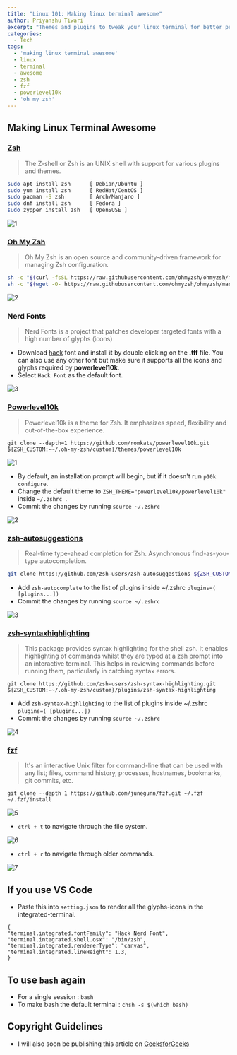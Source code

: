 ```yaml
---
title: "Linux 101: Making linux terminal awesome"
author: Priyanshu Tiwari
excerpt: "Themes and plugins to tweak your linux terminal for better productivity and a fancier look"
categories:
  - Tech
tags:
  - 'making linux terminal awesome'
  - linux
  - terminal
  - awesome
  - zsh
  - fzf
  - powerlevel10k
  - 'oh my zsh'
---
```


## Making Linux Terminal Awesome

### [Zsh](https://www.zsh.org/)

> The Z-shell or Zsh is an UNIX shell with support for various plugins and themes.

```sh
sudo apt install zsh      [ Debian/Ubuntu ]
sudo yum install zsh      [ RedHat/CentOS ]
sudo pacman -S zsh        [ Arch/Manjaro ]
sudo dnf install zsh      [ Fedora ]
sudo zypper install zsh   [ OpenSUSE ]
```

![1](https://github.com/ahampriyanshu/making-linux-terminal-awesome/raw/metadata/1.png)

### [Oh My Zsh](https://ohmyz.sh/)

> Oh My Zsh is an open source and community-driven framework for managing Zsh configuration.

```sh
sh -c "$(curl -fsSL https://raw.githubusercontent.com/ohmyzsh/ohmyzsh/master/tools/install.sh)" [Using curl]
sh -c "$(wget -O- https://raw.githubusercontent.com/ohmyzsh/ohmyzsh/master/tools/install.sh)"   [Using wget]
```

![2](https://github.com/ahampriyanshu/making-linux-terminal-awesome/raw/metadata/2.png)

### Nerd Fonts

> Nerd Fonts is a project that patches developer targeted fonts with a high number of glyphs (icons)

* Download [hack](https://github.com/ryanoasis/nerd-fonts/blob/master/patched-fonts/Hack/Regular/complete/Hack%20Regular%20Nerd%20Font%20Complete.ttf) font and install it by double clicking on the **.tff** file. You can also use any other font but make sure it supports all the icons and glyphs required by **powerlevel10k**.
* Select ``Hack Font`` as the default font.

![3](https://github.com/ahampriyanshu/making-linux-terminal-awesome/raw/metadata/3.png)

### [Powerlevel10k](https://github.com/romkatv/powerlevel10k)

> Powerlevel10k is a theme for Zsh. It emphasizes speed, flexibility and out-of-the-box experience.

```
git clone --depth=1 https://github.com/romkatv/powerlevel10k.git ${ZSH_CUSTOM:-~/.oh-my-zsh/custom}/themes/powerlevel10k
```

![1](https://github.com/ahampriyanshu/making-linux-terminal-awesome/raw/metadata/1.gif)

* By default, an installation prompt will begin, but if it doesn't run ``p10k configure``.
* Change the default theme to ``ZSH_THEME="powerlevel10k/powerlevel10k"`` inside ``~/.zshrc ``.
* Commit the changes by running ``source ~/.zshrc``

![2](https://github.com/ahampriyanshu/making-linux-terminal-awesome/raw/metadata/2.gif)

### [zsh-autosuggestions](https://github.com/marlonrichert/zsh-autosuggestions)

> Real-time type-ahead completion for Zsh. Asynchronous find-as-you-type autocompletion.

```bash
git clone https://github.com/zsh-users/zsh-autosuggestions ${ZSH_CUSTOM:-~/.oh-my-zsh/custom}/plugins/zsh-autosuggestions
```

* Add ``zsh-autocomplete`` to the list of plugins inside ~/.zshrc ``plugins=( [plugins...])``
* Commit the changes by running ``source ~/.zshrc``

![3](https://github.com/ahampriyanshu/making-linux-terminal-awesome/raw/metadata/3.gif)

### [zsh-syntaxhighlighting](https://github.com/zsh-users/zsh-syntax-highlighting)

> This package provides syntax highlighting for the shell zsh. It enables highlighting of commands whilst they are typed at a zsh prompt into an interactive terminal. This helps in reviewing commands before running them, particularly in catching syntax errors.

```
git clone https://github.com/zsh-users/zsh-syntax-highlighting.git ${ZSH_CUSTOM:-~/.oh-my-zsh/custom}/plugins/zsh-syntax-highlighting
```

* Add ``zsh-syntax-highlighting`` to the list of plugins inside ~/.zshrc ``plugins=( [plugins...])``
* Commit the changes by running ``source ~/.zshrc``

![4](https://github.com/ahampriyanshu/making-linux-terminal-awesome/raw/metadata/4.gif)

### [fzf](https://github.com/junegunn/fzf)

>It's an interactive Unix filter for command-line that can be used with any list; files, command history, processes, hostnames, bookmarks, git commits, etc.

```
git clone --depth 1 https://github.com/junegunn/fzf.git ~/.fzf
~/.fzf/install
```

![5](https://github.com/ahampriyanshu/making-linux-terminal-awesome/raw/metadata/5.gif)

* ``ctrl + t`` to navigate through the file system.

![6](https://github.com/ahampriyanshu/making-linux-terminal-awesome/raw/metadata/6.gif)

* ``ctrl + r`` to navigate through older commands.

![7](https://github.com/ahampriyanshu/making-linux-terminal-awesome/raw/metadata/7.gif)

## If you use VS Code

* Paste this into ``setting.json`` to render all the glyphs-icons in the integrated-terminal.
```
{
"terminal.integrated.fontFamily": "Hack Nerd Font",
"terminal.integrated.shell.osx": "/bin/zsh",
"terminal.integrated.rendererType": "canvas",
"terminal.integrated.lineHeight": 1.3,
}
```
 
## To use ``bash`` again

* For a single session : ``bash``
* To make bash the default terminal : `` chsh -s $(which bash) ``

## Copyright Guidelines
* I will also soon be publishing this article on [GeeksforGeeks](https://www.geeksforgeeks.org/)